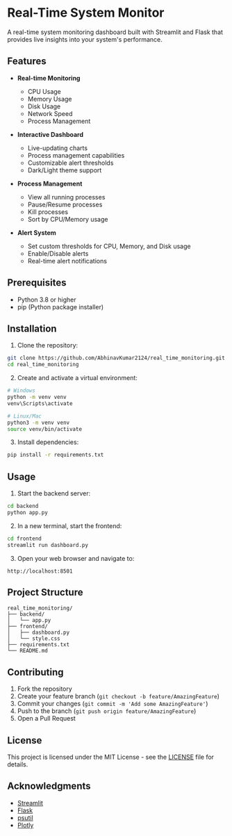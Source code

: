 # Real-Time System Monitor

A real-time system monitoring dashboard built with Streamlit and Flask that provides live insights into your system's performance.

## Features

- **Real-time Monitoring**
  - CPU Usage
  - Memory Usage
  - Disk Usage
  - Network Speed
  - Process Management

- **Interactive Dashboard**
  - Live-updating charts
  - Process management capabilities
  - Customizable alert thresholds
  - Dark/Light theme support

- **Process Management**
  - View all running processes
  - Pause/Resume processes
  - Kill processes
  - Sort by CPU/Memory usage

- **Alert System**
  - Set custom thresholds for CPU, Memory, and Disk usage
  - Enable/Disable alerts
  - Real-time alert notifications

## Prerequisites

- Python 3.8 or higher
- pip (Python package installer)

## Installation

1. Clone the repository:
```bash
git clone https://github.com/AbhinavKumar2124/real_time_monitoring.git
cd real_time_monitoring
```

2. Create and activate a virtual environment:
```bash
# Windows
python -m venv venv
venv\Scripts\activate

# Linux/Mac
python3 -m venv venv
source venv/bin/activate
```

3. Install dependencies:
```bash
pip install -r requirements.txt
```

## Usage

1. Start the backend server:
```bash
cd backend
python app.py
```

2. In a new terminal, start the frontend:
```bash
cd frontend
streamlit run dashboard.py
```

3. Open your web browser and navigate to:
```
http://localhost:8501
```

## Project Structure

```
real_time_monitoring/
├── backend/
│   └── app.py
├── frontend/
│   ├── dashboard.py
│   └── style.css
├── requirements.txt
└── README.md
```

## Contributing

1. Fork the repository
2. Create your feature branch (`git checkout -b feature/AmazingFeature`)
3. Commit your changes (`git commit -m 'Add some AmazingFeature'`)
4. Push to the branch (`git push origin feature/AmazingFeature`)
5. Open a Pull Request

## License

This project is licensed under the MIT License - see the [LICENSE](LICENSE) file for details.

## Acknowledgments

- [Streamlit](https://streamlit.io/)
- [Flask](https://flask.palletsprojects.com/)
- [psutil](https://psutil.readthedocs.io/)
- [Plotly](https://plotly.com/) 